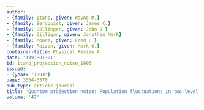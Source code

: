 ```yaml
---
author:
- {family: Itano, given: Wayne M.}
- {family: Bergquist, given: James C.}
- {family: Bollinger, given: John J.}
- {family: Gilligan, given: Jonathan Mark}
- {family: Moore, given: Fred L.}
- {family: Raizen, given: Mark G.}
container-title: Physical Review A
date: '1993-01-01'
id: itano_projection_noise_1993
issued:
- {year: '1993'}
page: 3554-3570
pub_type: article-journal
title: 'Quantum projection noise: Population fluctuations in two-level systems'
volume: '47'
---
```

